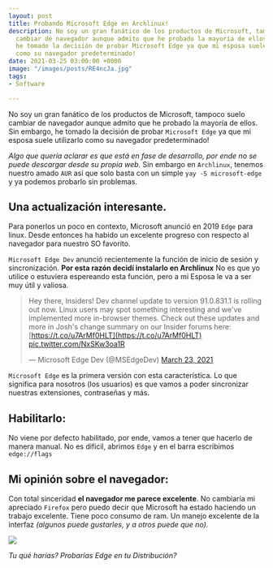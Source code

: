 ```yaml
---
layout: post
title: Probando Microsoft Edge en Archlinux!
description: No soy un gran fanático de los productos de Microsoft, tampoco suelo
  cambiar de navegador aunque admito que he probado la mayoría de ellos. Sin embargo,
  he tomado la decisión de probar Microsoft Edge ya que mi esposa suele utilizarlo
  como su navegador predeterminado!
date: 2021-03-25 03:00:00 +0000
image: "/images/posts/RE4ncJa.jpg"
tags:
- Software

---
```

No soy un gran fanático de los productos de Microsoft, tampoco suelo cambiar de navegador aunque admito que he probado la mayoría de ellos. Sin embargo, he tomado la decisión de probar `Microsoft Edge` ya que mi esposa suele utilizarlo como su navegador predeterminado!

_Algo que quería aclarar es que está en fase de desarrollo, por ende no se puede descargar desde su propia web._ Sin embargo en `Archlinux`, tenemos nuestro amado `AUR` así que solo basta con un simple `yay -S microsoft-edge` y ya podemos probarlo sin problemas.

## Una actualización interesante.

Para ponerlos un poco en contexto, Microsoft anunció en 2019 `Edge` para linux. Desde entonces ha habido un excelente progreso con respecto al navegador para nuestro SO favorito.

`Microsoft Edge Dev` anunció recientemente la función de inicio de sesión y sincronización. **Por esta razón decidí instalarlo en Archlinux** No es que yo utilice o estuviera espereando esta función, pero a mi Esposa le va a ser muy útil y valiosa.

> Hey there, Insiders! Dev channel update to version 91.0.831.1 is rolling out now. Linux users may spot something interesting and we've implemented more in-browser themes. Check out these updates and more in Josh's change summary on our Insider forums here: [https://t.co/u7ArMf0HLT](https://t.co/u7ArMf0HLT) [pic.twitter.com/NxSKw3oa1R](https://t.co/NxSKw3oa1R)
>
> — Microsoft Edge Dev (@MSEdgeDev) [March 23, 2021](https://twitter.com/MSEdgeDev/status/1374420160463785989?ref_src=twsrc%5Etfw)

`Microsoft Edge` es la primera versión con esta característica. Lo que significa para nosotros (los usuarios) es que vamos a poder sincronizar nuestras extensiones, contraseñas y más.

## Habilitarlo:

No viene por defecto habilitado, por ende, vamos a tener que hacerlo de manera manual. No es dificil, abrimos `Edge` y en el barra escribimos `edge://flags`

## Mi opinión sobre el navegador:

Con total sinceridad **el navegador me parece excelente**. No cambiaría mi apreciado `Firefox` pero puedo decir que Microsoft ha estado haciendo un trabajo excelente. Tiene poco consumo de ram. Un manejo excelente de la interfaz _(algunos puede gustarles, y a otros puede que no)._

![](/uploads/microsoft.png)

_Tu qué harías? Probarías Edge en tu Distribución?_